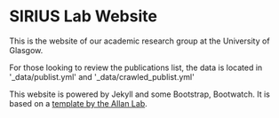 # SIRIUS Lab Website 

This is the website of our academic research group at the University of Glasgow. 

For those looking to review the publications list, the data is located in '_data/publist.yml' and '_data/crawled_publist.yml'

This website is powered by Jekyll and some Bootstrap, Bootwatch. It is based on a [template by the Allan Lab](https://www.allanlab.org/aboutwebsite.html).